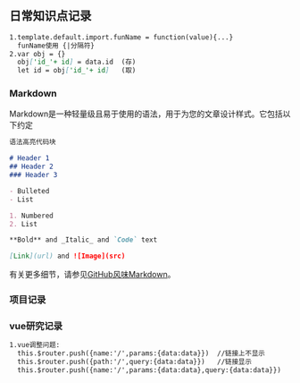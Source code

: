 ## 日常知识点记录
```markdown
1.template.default.import.funName = function(value){...}  
  funName使用 {|分隔符}
2.var obj = {}
  obj['id_'+ id] = data.id	(存)
  let id = obj['id_'+ id]   (取)
```
### Markdown

Markdown是一种轻量级且易于使用的语法，用于为您的文章设计样式。它包括以下约定

```markdown
语法高亮代码块

# Header 1
## Header 2
### Header 3

- Bulleted
- List

1. Numbered
2. List

**Bold** and _Italic_ and `Code` text

[Link](url) and ![Image](src)
```

有关更多细节，请参见[GitHub风味Markdown](https://guides.github.com/features/mastering-markdown/)。

### 项目记录


### vue研究记录
```markdown
1.vue调整问题:
  this.$router.push({name:'/',params:{data:data}})  //链接上不显示
  this.$router.push({path:'/',query:{data:data}})   //链接显示
  this.$router.push({name:'/',params:{data:data},query:{data:data}})   //链接显示query.data
```

